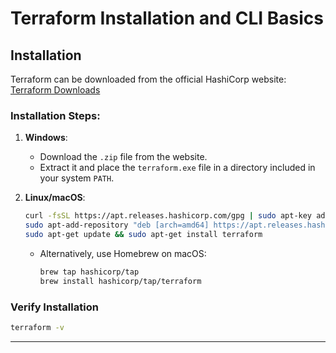 # Terraform Installation and CLI Basics

## Installation
Terraform can be downloaded from the official HashiCorp website:
[Terraform Downloads](https://developer.hashicorp.com/terraform/downloads)

### **Installation Steps:**
1. **Windows**:
   - Download the `.zip` file from the website.
   - Extract it and place the `terraform.exe` file in a directory included in your system `PATH`.

2. **Linux/macOS**:
   ```bash
   curl -fsSL https://apt.releases.hashicorp.com/gpg | sudo apt-key add -
   sudo apt-add-repository "deb [arch=amd64] https://apt.releases.hashicorp.com $(lsb_release -cs) main"
   sudo apt-get update && sudo apt-get install terraform
   ```
   - Alternatively, use Homebrew on macOS:
     ```bash
     brew tap hashicorp/tap
     brew install hashicorp/tap/terraform
     ```

### **Verify Installation**
```bash
terraform -v
```

---
